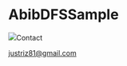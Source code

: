 # AbibDFSSample

<p align="left">
  <img src="https://github.com/justinaus/AbibDFSSample/blob/master/Gif/AbibDFSSample.gif />
</p>



## Contact
<justriz81@gmail.com>

